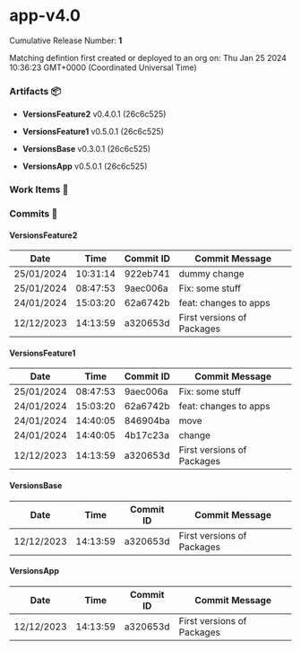 <a id=64e346a920d7adbc8a295f6bdc2115ca9f94e75a></a>

# app-v4.0

Cumulative Release Number: <b>1</b>

Matching defintion first created or deployed to an org on: Thu Jan 25 2024 10:36:23 GMT+0000 (Coordinated Universal Time)

### Artifacts :package:

-   **VersionsFeature2** v0.4.0.1 (26c6c525)

-   **VersionsFeature1** v0.5.0.1 (26c6c525)

-   **VersionsBase** v0.3.0.1 (26c6c525)

-   **VersionsApp** v0.5.0.1 (26c6c525)

### Work Items :gem:

[](/)

### Commits :book:

#### VersionsFeature2

| Date       | Time     | Commit ID | Commit Message             |
| ---------- | -------- | --------- | -------------------------- |
| 25/01/2024 | 10:31:14 | 922eb741  | dummy change               |
| 25/01/2024 | 08:47:53 | 9aec006a  | Fix: some stuff            |
| 24/01/2024 | 15:03:20 | 62a6742b  | feat: changes to apps      |
| 12/12/2023 | 14:13:59 | a320653d  | First versions of Packages |

#### VersionsFeature1

| Date       | Time     | Commit ID | Commit Message             |
| ---------- | -------- | --------- | -------------------------- |
| 25/01/2024 | 08:47:53 | 9aec006a  | Fix: some stuff            |
| 24/01/2024 | 15:03:20 | 62a6742b  | feat: changes to apps      |
| 24/01/2024 | 14:40:05 | 846904ba  | move                       |
| 24/01/2024 | 14:40:05 | 4b17c23a  | change                     |
| 12/12/2023 | 14:13:59 | a320653d  | First versions of Packages |

#### VersionsBase

| Date       | Time     | Commit ID | Commit Message             |
| ---------- | -------- | --------- | -------------------------- |
| 12/12/2023 | 14:13:59 | a320653d  | First versions of Packages |

#### VersionsApp

| Date       | Time     | Commit ID | Commit Message             |
| ---------- | -------- | --------- | -------------------------- |
| 12/12/2023 | 14:13:59 | a320653d  | First versions of Packages |
